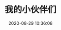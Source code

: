 ---
layout: links
title: 我的小伙伴们
date: 2020-08-29 10:36:08
keywords: 链接
description: 云游的小伙伴们
comments: true
links:
  - url: https://yunyoujun.cn
    avatar: https://cdn.jsdelivr.net/gh/YunYouJun/yunyoujun.github.io/images/avatar.jpg
    name: 云游君
    blog: 云游君的小站
    desc: All at sea.
    color: "#0078e7" # 代表色
    email: # 非必须
placeholder: 还没想好说些什么 # 默认对友链的描述
tip: 友链加载中～如失败请刷新重试～
---